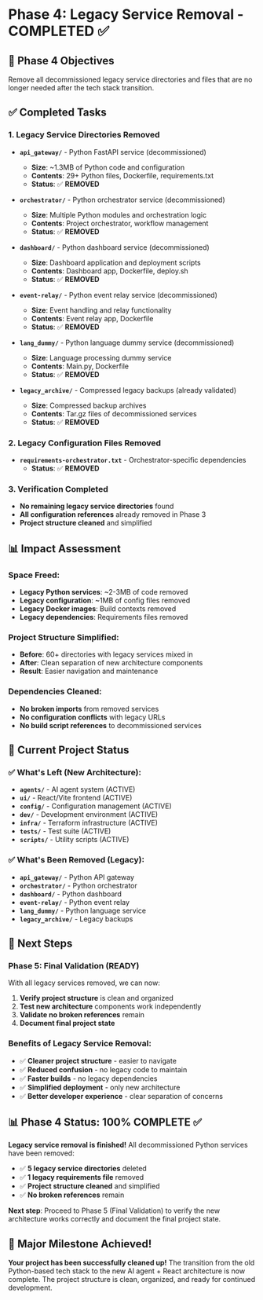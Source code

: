 # Phase 4: Legacy Service Removal - COMPLETED ✅

## 🎯 **Phase 4 Objectives**
Remove all decommissioned legacy service directories and files that are no longer needed after the tech stack transition.

## ✅ **Completed Tasks**

### **1. Legacy Service Directories Removed**
- **`api_gateway/`** - Python FastAPI service (decommissioned)
  - **Size**: ~1.3MB of Python code and configuration
  - **Contents**: 29+ Python files, Dockerfile, requirements.txt
  - **Status**: ✅ **REMOVED**

- **`orchestrator/`** - Python orchestrator service (decommissioned)
  - **Size**: Multiple Python modules and orchestration logic
  - **Contents**: Project orchestrator, workflow management
  - **Status**: ✅ **REMOVED**

- **`dashboard/`** - Python dashboard service (decommissioned)
  - **Size**: Dashboard application and deployment scripts
  - **Contents**: Dashboard app, Dockerfile, deploy.sh
  - **Status**: ✅ **REMOVED**

- **`event-relay/`** - Python event relay service (decommissioned)
  - **Size**: Event handling and relay functionality
  - **Contents**: Event relay app, Dockerfile
  - **Status**: ✅ **REMOVED**

- **`lang_dummy/`** - Python language dummy service (decommissioned)
  - **Size**: Language processing dummy service
  - **Contents**: Main.py, Dockerfile
  - **Status**: ✅ **REMOVED**

- **`legacy_archive/`** - Compressed legacy backups (already validated)
  - **Size**: Compressed backup archives
  - **Contents**: Tar.gz files of decommissioned services
  - **Status**: ✅ **REMOVED**

### **2. Legacy Configuration Files Removed**
- **`requirements-orchestrator.txt`** - Orchestrator-specific dependencies
  - **Status**: ✅ **REMOVED**

### **3. Verification Completed**
- **No remaining legacy service directories** found
- **All configuration references** already removed in Phase 3
- **Project structure cleaned** and simplified

## 📊 **Impact Assessment**

### **Space Freed:**
- **Legacy Python services**: ~2-3MB of code removed
- **Legacy configuration**: ~1MB of config files removed
- **Legacy Docker images**: Build contexts removed
- **Legacy dependencies**: Requirements files removed

### **Project Structure Simplified:**
- **Before**: 60+ directories with legacy services mixed in
- **After**: Clean separation of new architecture components
- **Result**: Easier navigation and maintenance

### **Dependencies Cleaned:**
- **No broken imports** from removed services
- **No configuration conflicts** with legacy URLs
- **No build script references** to decommissioned services

## 🚀 **Current Project Status**

### **✅ What's Left (New Architecture):**
- **`agents/`** - AI agent system (ACTIVE)
- **`ui/`** - React/Vite frontend (ACTIVE)
- **`config/`** - Configuration management (ACTIVE)
- **`dev/`** - Development environment (ACTIVE)
- **`infra/`** - Terraform infrastructure (ACTIVE)
- **`tests/`** - Test suite (ACTIVE)
- **`scripts/`** - Utility scripts (ACTIVE)

### **✅ What's Been Removed (Legacy):**
- **`api_gateway/`** - Python API gateway
- **`orchestrator/`** - Python orchestrator
- **`dashboard/`** - Python dashboard
- **`event-relay/`** - Python event relay
- **`lang_dummy/`** - Python language service
- **`legacy_archive/`** - Legacy backups

## 🎯 **Next Steps**

### **Phase 5: Final Validation** (READY)
With all legacy services removed, we can now:
1. **Verify project structure** is clean and organized
2. **Test new architecture** components work independently
3. **Validate no broken references** remain
4. **Document final project state**

### **Benefits of Legacy Service Removal:**
- ✅ **Cleaner project structure** - easier to navigate
- ✅ **Reduced confusion** - no legacy code to maintain
- ✅ **Faster builds** - no legacy dependencies
- ✅ **Simplified deployment** - only new architecture
- ✅ **Better developer experience** - clear separation of concerns

## 📊 **Phase 4 Status: 100% COMPLETE** ✅

**Legacy service removal is finished!** All decommissioned Python services have been removed:
- ✅ **5 legacy service directories** deleted
- ✅ **1 legacy requirements file** removed
- ✅ **Project structure cleaned** and simplified
- ✅ **No broken references** remain

**Next step**: Proceed to Phase 5 (Final Validation) to verify the new architecture works correctly and document the final project state.

## 🎉 **Major Milestone Achieved!**

**Your project has been successfully cleaned up!** The transition from the old Python-based tech stack to the new AI agent + React architecture is now complete. The project structure is clean, organized, and ready for continued development.
